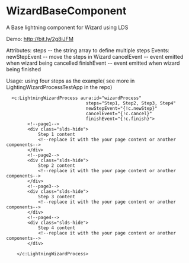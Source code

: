 # WizardBaseComponent

A Base lightning component for Wizard using LDS

Demo: http://bit.ly/2g8iJFM

Attributes:
   steps -- the string array to define multiple steps
Events:
   newStepEvent -- move the steps in Wizard
   cancelEvent -- event emitted when wizard being cancelled
   finishEvent -- event emitted when wizard being finished


Usage: using four steps as the example( see more in LightingWizardProcessTestApp in the repo)

      <c:LightningWizardProcess aura:id="wizardProcess"
                                  steps="Step1, Step2, Step3, Step4"
                                  newStepEvent="{!c.newStep}"
                                  cancelEvent="{!c.cancel}"
                                  finishEvent="{!c.finish}">
            <!--page1-->
            <div class="slds-hide">
                Step 1 content
                <!--replace it with the your page content or another components-->
            </div>
            <!--page2-->
            <div class="slds-hide">
                Step 2 content
                <!--replace it with the your page content or another components-->
            </div>
            <!--page3-->
            <div class="slds-hide">
                Step 3 content
                <!--replace it with the your page content or another components-->                
            </div>
            <!--page4-->
            <div class="slds-hide">
                Step 4 content
                <!--replace it with the your page content or another components-->
            </div>

        </c:LightningWizardProcess>
